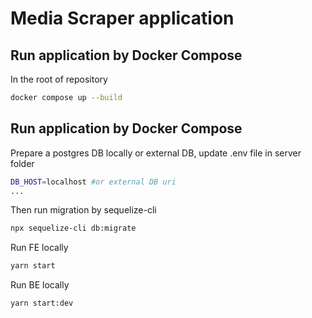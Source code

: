 # Media Scraper application

## Run application by Docker Compose

In the root of repository

```bash
docker compose up --build
```

## Run application by Docker Compose

Prepare a postgres DB locally or external DB, update .env file in server folder

```bash
DB_HOST=localhost #or external DB uri
...
```

Then run migration by sequelize-cli

```bash
npx sequelize-cli db:migrate
```

Run FE locally

```bash
yarn start
```

Run BE locally

```bash
yarn start:dev
```
